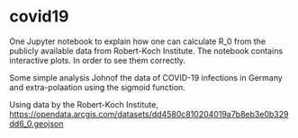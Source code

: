 # covid19

One Jupyter notebook to explain how one can calculate R_0 from the publicly available data from Robert-Koch Institute. 
The notebook contains interactive plots. In order to see them correctly. 

Some simple analysis Johnof the data of COVID-19 infections in Germany and extra-polaation using the sigmoid function.

Using data by the Robert-Koch Institute, 
https://opendata.arcgis.com/datasets/dd4580c810204019a7b8eb3e0b329dd6_0.geojson
